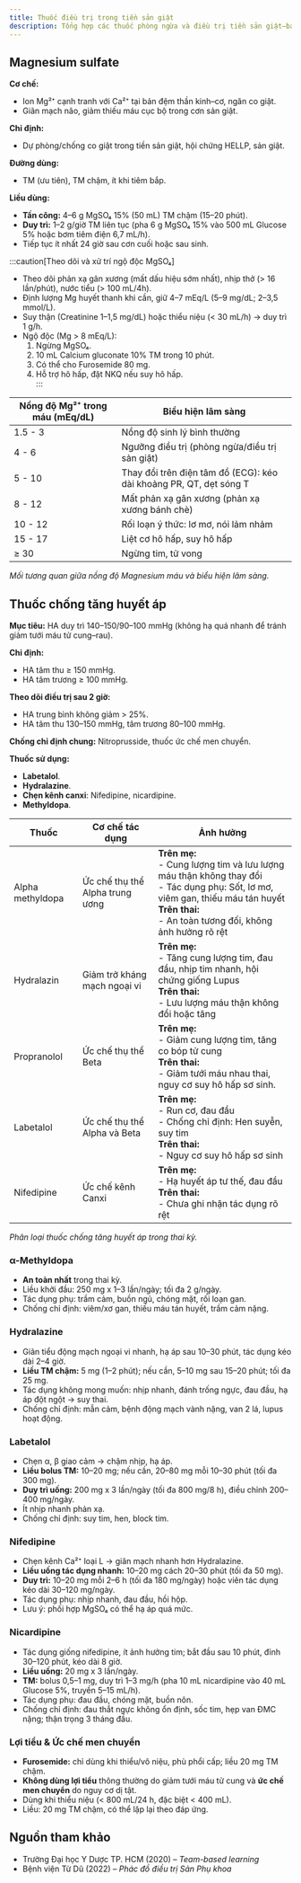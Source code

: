 ```yaml
---
title: Thuốc điều trị trong tiền sản giật
description: Tổng hợp các thuốc phòng ngừa và điều trị tiền sản giật—bao gồm Magnesium sulfate, thuốc hạ áp, HELLP và lợi tiểu.
---
```


## Magnesium sulfate

**Cơ chế:**

- Ion Mg²⁺ cạnh tranh với Ca²⁺ tại bản đệm thần kinh–cơ, ngăn co giật.
- Giãn mạch não, giảm thiếu máu cục bộ trong cơn sản giật.

**Chỉ định:**

- Dự phòng/chống co giật trong tiền sản giật, hội chứng HELLP, sản giật.

**Đường dùng:**

- TM (ưu tiên), TM chậm, ít khi tiêm bắp.

**Liều dùng:**

- **Tấn công:** 4–6 g MgSO₄ 15% (50 mL) TM chậm (15–20 phút).
- **Duy trì:** 1–2 g/giờ TM liên tục (pha 6 g MgSO₄ 15% vào 500 mL Glucose 5% hoặc bơm tiêm điện 6,7 mL/h).
- Tiếp tục ít nhất 24 giờ sau cơn cuối hoặc sau sinh.

:::caution[Theo dõi và xử trí ngộ độc MgSO₄]

- Theo dõi phản xạ gân xương (mất dấu hiệu sớm nhất), nhịp thở (> 16 lần/phút), nước tiểu (> 100 mL/4h).
- Định lượng Mg huyết thanh khi cần, giữ 4–7 mEq/L (5–9 mg/dL; 2–3,5 mmol/L).
- Suy thận (Creatinine 1–1,5 mg/dL) hoặc thiểu niệu (< 30 mL/h) → duy trì 1 g/h.
- Ngộ độc (Mg > 8 mEq/L):
  1. Ngừng MgSO₄.
  2. 10 mL Calcium gluconate 10% TM trong 10 phút.
  3. Có thể cho Furosemide 80 mg.
  4. Hỗ trợ hô hấp, đặt NKQ nếu suy hô hấp.  
     :::

| Nồng độ Mg²⁺ trong máu (mEq/dL) | Biểu hiện lâm sàng                                                 |
| ------------------------------- | ------------------------------------------------------------------ |
| 1.5 - 3                         | Nồng độ sinh lý bình thường                                        |
| 4 - 6                           | Ngưỡng điều trị (phòng ngừa/điều trị sản giật)                     |
| 5 - 10                          | Thay đổi trên điện tâm đồ (ECG): kéo dài khoảng PR, QT, dẹt sóng T |
| 8 - 12                          | Mất phản xạ gân xương (phản xạ xương bánh chè)                     |
| 10 - 12                         | Rối loạn ý thức: lơ mơ, nói lảm nhảm                               |
| 15 - 17                         | Liệt cơ hô hấp, suy hô hấp                                         |
| ≥ 30                            | Ngừng tim, tử vong                                                 |

_Mối tương quan giữa nồng độ Magnesium máu và biểu hiện lâm sàng._

## Thuốc chống tăng huyết áp

**Mục tiêu:** HA duy trì 140–150/90–100 mmHg (không hạ quá nhanh để tránh giảm tưới máu tử cung–rau).

**Chỉ định:**

- HA tâm thu ≥ 150 mmHg.
- HA tâm trương ≥ 100 mmHg.

**Theo dõi điều trị sau 2 giờ:**

- HA trung bình không giảm > 25%.
- HA tâm thu 130–150 mmHg, tâm trương 80–100 mmHg.

**Chống chỉ định chung:** Nitroprusside, thuốc ức chế men chuyển.

**Thuốc sử dụng:**

- **Labetalol**.
- **Hydralazine**.
- **Chẹn kênh canxi**: Nifedipine, nicardipine.
- **Methyldopa**.

| Thuốc            | Cơ chế tác dụng                 | Ảnh hưởng                                                                                                                                                                                           |
| ---------------- | ------------------------------- | --------------------------------------------------------------------------------------------------------------------------------------------------------------------------------------------------- |
| Alpha methyldopa | Ức chế thụ thể Alpha trung ương | **Trên mẹ:**<br>- Cung lượng tim và lưu lượng máu thận không thay đổi<br>- Tác dụng phụ: Sốt, lơ mơ, viêm gan, thiếu máu tán huyết<br>**Trên thai:**<br>- An toàn tương đối, không ảnh hưởng rõ rệt |
| Hydralazin       | Giảm trở kháng mạch ngoại vi    | **Trên mẹ:**<br>- Tăng cung lượng tim, đau đầu, nhịp tim nhanh, hội chứng giống Lupus<br>**Trên thai:**<br>- Lưu lượng máu thận không đổi hoặc tăng                                                 |
| Propranolol      | Ức chế thụ thể Beta             | **Trên mẹ:**<br>- Giảm cung lượng tim, tăng co bóp tử cung<br>**Trên thai:**<br>- Giảm tưới máu nhau thai, nguy cơ suy hô hấp sơ sinh.                                                              |
| Labetalol        | Ức chế thụ thể Alpha và Beta    | **Trên mẹ:**<br>- Run cơ, đau đầu<br>- Chống chỉ định: Hen suyễn, suy tim<br>**Trên thai:**<br>- Nguy cơ suy hô hấp sơ sinh                                                                         |
| Nifedipine       | Ức chế kênh Canxi               | **Trên mẹ:**<br>- Hạ huyết áp tư thế, đau đầu<br>**Trên thai:**<br>- Chưa ghi nhận tác dụng rõ rệt                                                                                                  |

_Phân loại thuốc chống tăng huyết áp trong thai kỳ._

### α-Methyldopa

- **An toàn nhất** trong thai kỳ.
- Liều khởi đầu: 250 mg x 1–3 lần/ngày; tối đa 2 g/ngày.
- Tác dụng phụ: trầm cảm, buồn ngủ, chóng mặt, rối loạn gan.
- Chống chỉ định: viêm/xơ gan, thiếu máu tán huyết, trầm cảm nặng.

### Hydralazine

- Giãn tiểu động mạch ngoại vi nhanh, hạ áp sau 10–30 phút, tác dụng kéo dài 2–4 giờ.
- **Liều TM chậm:** 5 mg (1–2 phút); nếu cần, 5–10 mg sau 15–20 phút; tối đa 25 mg.
- Tác dụng không mong muốn: nhịp nhanh, đánh trống ngực, đau đầu, hạ áp đột ngột → suy thai.
- Chống chỉ định: mẫn cảm, bệnh động mạch vành nặng, van 2 lá, lupus hoạt động.

### Labetalol

- Chẹn α, β giao cảm → chậm nhịp, hạ áp.
- **Liều bolus TM:** 10–20 mg; nếu cần, 20–80 mg mỗi 10–30 phút (tối đa 300 mg).
- **Duy trì uống:** 200 mg x 3 lần/ngày (tối đa 800 mg/8 h), điều chỉnh 200–400 mg/ngày.
- Ít nhịp nhanh phản xạ.
- Chống chỉ định: suy tim, hen, block tim.

### Nifedipine

- Chẹn kênh Ca²⁺ loại L → giãn mạch nhanh hơn Hydralazine.
- **Liều uống tác dụng nhanh:** 10–20 mg cách 20–30 phút (tối đa 50 mg).
- **Duy trì:** 10–20 mg mỗi 2–6 h (tối đa 180 mg/ngày) hoặc viên tác dụng kéo dài 30–120 mg/ngày.
- Tác dụng phụ: nhịp nhanh, đau đầu, hồi hộp.
- Lưu ý: phối hợp MgSO₄ có thể hạ áp quá mức.

### Nicardipine

- Tác dụng giống nifedipine, ít ảnh hưởng tim; bắt đầu sau 10 phút, đỉnh 30–120 phút, kéo dài 8 giờ.
- **Liều uống:** 20 mg x 3 lần/ngày.
- **TM:** bolus 0,5–1 mg, duy trì 1–3 mg/h (pha 10 mL nicardipine vào 40 mL Glucose 5%, truyền 5–15 mL/h).
- Tác dụng phụ: đau đầu, chóng mặt, buồn nôn.
- Chống chỉ định: đau thắt ngực không ổn định, sốc tim, hẹp van ĐMC nặng; thận trọng 3 tháng đầu.

### Lợi tiểu & Ức chế men chuyển

- **Furosemide:** chỉ dùng khi thiểu/vô niệu, phù phổi cấp; liều 20 mg TM chậm.
- **Không dùng lợi tiểu** thông thường do giảm tưới máu tử cung và **ức chế men chuyển** do nguy cơ dị tật.
- Dùng khi thiểu niệu (< 800 mL/24 h, đặc biệt < 400 mL).
- Liều: 20 mg TM chậm, có thể lặp lại theo đáp ứng.

## Nguồn tham khảo

- Trường Đại học Y Dược TP. HCM (2020) – _Team-based learning_
- Bệnh viện Từ Dũ (2022) – _Phác đồ điều trị Sản Phụ khoa_
